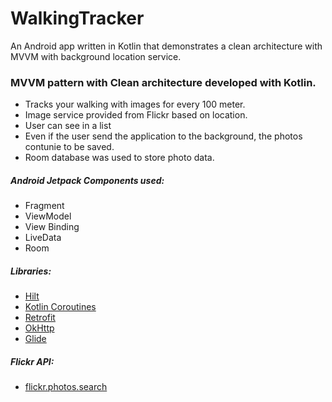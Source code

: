 # WalkingTracker
 An Android app written in Kotlin that demonstrates a clean architecture with MVVM with background location service. 

### MVVM pattern with Clean architecture developed with Kotlin.
- Tracks your walking with images for every 100 meter.
- Image service provided from Flickr based on location.
- User can see in a list 
- Even if the user send the application to the background, the photos contunie to be saved.
- Room database was used to store photo data.



##### Android Jetpack Components used:
- Fragment
- ViewModel 
- View Binding
- LiveData 
- Room

##### Libraries:
- [Hilt](https://developer.android.com/training/dependency-injection/hilt-android) 
- [Kotlin Coroutines](https://developer.android.com/kotlin/coroutines)
- [Retrofit](https://square.github.io/retrofit/)
- [OkHttp](https://square.github.io/okhttp/)
- [Glide](https://github.com/bumptech/glide)

##### Flickr API:
- [flickr.photos.search](https://www.flickr.com/services/api/flickr.photos.search.html)

